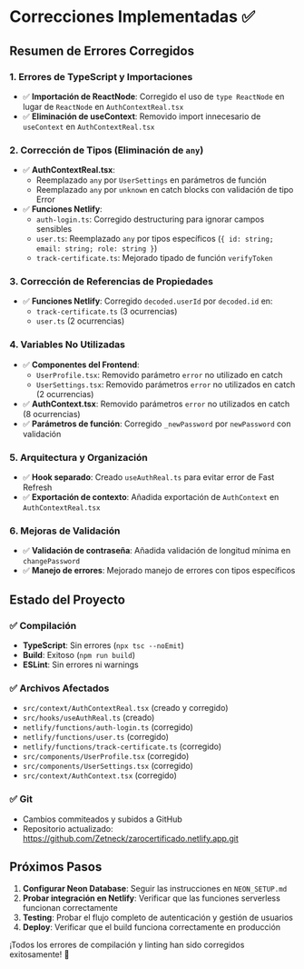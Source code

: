 # Correcciones Implementadas ✅

## Resumen de Errores Corregidos

### 1. Errores de TypeScript y Importaciones
- ✅ **Importación de ReactNode**: Corregido el uso de `type ReactNode` en lugar de `ReactNode` en `AuthContextReal.tsx`
- ✅ **Eliminación de useContext**: Removido import innecesario de `useContext` en `AuthContextReal.tsx`

### 2. Corrección de Tipos (Eliminación de `any`)
- ✅ **AuthContextReal.tsx**: 
  - Reemplazado `any` por `UserSettings` en parámetros de función
  - Reemplazado `any` por `unknown` en catch blocks con validación de tipo Error
- ✅ **Funciones Netlify**:
  - `auth-login.ts`: Corregido destructuring para ignorar campos sensibles
  - `user.ts`: Reemplazado `any` por tipos específicos (`{ id: string; email: string; role: string }`)
  - `track-certificate.ts`: Mejorado tipado de función `verifyToken`

### 3. Corrección de Referencias de Propiedades
- ✅ **Funciones Netlify**: Corregido `decoded.userId` por `decoded.id` en:
  - `track-certificate.ts` (3 ocurrencias)
  - `user.ts` (2 ocurrencias)

### 4. Variables No Utilizadas
- ✅ **Componentes del Frontend**:
  - `UserProfile.tsx`: Removido parámetro `error` no utilizado en catch
  - `UserSettings.tsx`: Removido parámetros `error` no utilizados en catch (2 ocurrencias)
- ✅ **AuthContext.tsx**: Removido parámetros `error` no utilizados en catch (8 ocurrencias)
- ✅ **Parámetros de función**: Corregido `_newPassword` por `newPassword` con validación

### 5. Arquitectura y Organización
- ✅ **Hook separado**: Creado `useAuthReal.ts` para evitar error de Fast Refresh
- ✅ **Exportación de contexto**: Añadida exportación de `AuthContext` en `AuthContextReal.tsx`

### 6. Mejoras de Validación
- ✅ **Validación de contraseña**: Añadida validación de longitud mínima en `changePassword`
- ✅ **Manejo de errores**: Mejorado manejo de errores con tipos específicos

## Estado del Proyecto

### ✅ Compilación
- **TypeScript**: Sin errores (`npx tsc --noEmit`)
- **Build**: Exitoso (`npm run build`)
- **ESLint**: Sin errores ni warnings

### ✅ Archivos Afectados
- `src/context/AuthContextReal.tsx` (creado y corregido)
- `src/hooks/useAuthReal.ts` (creado)
- `netlify/functions/auth-login.ts` (corregido)
- `netlify/functions/user.ts` (corregido)
- `netlify/functions/track-certificate.ts` (corregido)
- `src/components/UserProfile.tsx` (corregido)
- `src/components/UserSettings.tsx` (corregido)
- `src/context/AuthContext.tsx` (corregido)

### ✅ Git
- Cambios commiteados y subidos a GitHub
- Repositorio actualizado: https://github.com/Zetneck/zarocertificado.netlify.app.git

## Próximos Pasos

1. **Configurar Neon Database**: Seguir las instrucciones en `NEON_SETUP.md`
2. **Probar integración en Netlify**: Verificar que las funciones serverless funcionan correctamente
3. **Testing**: Probar el flujo completo de autenticación y gestión de usuarios
4. **Deploy**: Verificar que el build funciona correctamente en producción

¡Todos los errores de compilación y linting han sido corregidos exitosamente! 🎉
